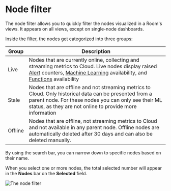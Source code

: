 # Node filter

The node filter allows you to quickly filter the nodes visualized in a Room's views. It appears on all views, except on single-node dashboards.

Inside the filter, the nodes get categorized into three groups:

| Group   | Description                                                                                                                                                                                                                                                                                    |
|---------|------------------------------------------------------------------------------------------------------------------------------------------------------------------------------------------------------------------------------------------------------------------------------------------------|
| Live    | Nodes that are currently online, collecting and streaming metrics to Cloud. Live nodes display raised [Alert](/docs/dashboards-and-charts/alerts-tab.md) counters, [Machine Learning](/src/ml/README.md) availability, and [Functions](/docs/top-monitoring-netdata-functions.md) availability |
| Stale   | Nodes that are offline and not streaming metrics to Cloud. Only historical data can be presented from a parent node. For these nodes you can only see their ML status, as they are not online to provide more information                                                                      |
| Offline | Nodes that are offline, not streaming metrics to Cloud and not available in any parent node. Offline nodes are automatically deleted after 30 days and can also be deleted manually.                                                                                                           |

By using the search bar, you can narrow down to specific nodes based on their name.

When you select one or more nodes, the total selected number will appear in the **Nodes** bar on the **Selected** field.

![The node filter](https://user-images.githubusercontent.com/70198089/225249850-60ce4fcc-4398-4412-a6b5-6082308f4e60.png)
